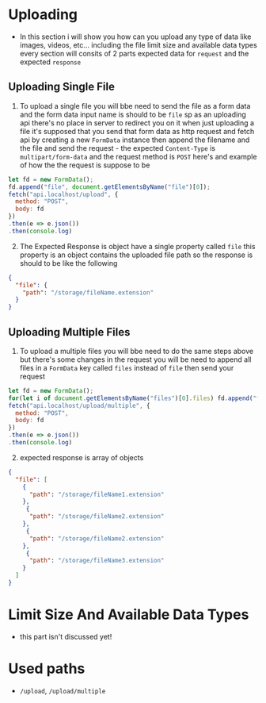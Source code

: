 # Uploading
- In this section i will show you how can you upload any type of data like images, videos, etc... including the file limit size and available data types every section will consits of 2 parts expected data for `request` and the expected `response`

## Uploading Single File 
1. To upload a single file you will bbe need to send the file as a form data and the form data input name is should to be `file` sp as an uploading api there's no place in server to redirect you on it when just uploading a file it's supposed that you send that form data as http request and fetch api by creating a new `FormData` instance then append the filename and the file and send the request - the expected `Content-Type` is `multipart/form-data` and the request method is `POST` here's and example of how the the request is suppose to be

```js
let fd = new FormData();
fd.append("file", document.getElementsByName("file")[0]);
fetch("api.localhost/upload", {
  method: "POST",
  body: fd
})
.then(e => e.json())
.then(console.log)

```
2. The Expected Response is object have a single property called `file` this property is an object contains the uploaded file path so the response is should to be like the following

```json
{
  "file": {
    "path": "/storage/fileName.extension"
  }
}
```


## Uploading Multiple Files

1. To upload a multiple files you will bbe need to do the same steps above but there's some changes in the request you will be need to append all files in a `FormData` key called `files` instead of `file` then send your request

```js
let fd = new FormData();
for(let i of document.getElementsByName("files")[0].files) fd.append("files", i);
fetch("api.localhost/upload/multiple", {
  method: "POST",
  body: fd
})
.then(e => e.json())
.then(console.log)

```

2. expected response is array of objects

```json
{
  "file": [
    {
      "path": "/storage/fileName1.extension"
    },
     {
      "path": "/storage/fileName2.extension"
    },
     {
      "path": "/storage/fileName2.extension"
    },
     {
      "path": "/storage/fileName3.extension"
    }
  ]
}
```

# Limit Size And Available Data Types 

- this part isn't discussed yet!

# Used paths 
- `/upload`, `/upload/multiple`